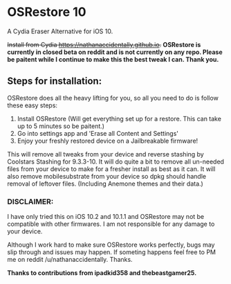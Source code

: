 # OSRestore 10
A Cydia Eraser Alternative for iOS 10.

~~Install from Cydia https://nathanaccidentally.github.io.~~ **OSRestore is currently in closed beta on reddit and is not currently on any repo. Please be paitent while I continue to make this the best tweak I can. Thank you.**

## Steps for installation:
OSRestore does all the heavy lifting for you, so all you need to do is follow these easy steps:

1. Install OSRestore (Will get everything set up for a restore. This can take up to 5 minutes so be paitent.)
2. Go into settings app and 'Erase all Content and Settings'
3. Enjoy your freshly restored device on a Jailbreakable firmware!

This will remove all tweaks from your device and reverse stashing by Coolstars Stashing for 9.3.3-10. It will do quite a bit to remove all un-needed files from your device to make for a fresher install as best as it can. It will also remove mobilesubstrate from your device so dpkg should handle removal of leftover files. (Including Anemone themes and their data.)

### DISCLAIMER:

I have only tried this on iOS 10.2 and 10.1.1 and OSRestore may not be compatible with other firmwares. I am not responsible for any damage to your device.

Although I work hard to make sure OSRestore works perfectly, bugs may slip through and issues may happen. If someting happens feel free to PM me on reddit /u/nathanaccidentally. Thanks.

**Thanks to contributions from ipadkid358 and thebeastgamer25.**
